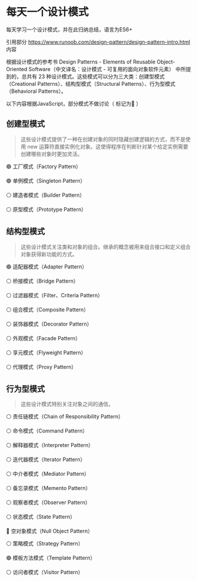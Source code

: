 # 每天一个设计模式

每天学习一个设计模式，并在此归纳总结，语言为ES6+

引用部分 https://www.runoob.com/design-pattern/design-pattern-intro.html 内容

根据设计模式的参考书 Design Patterns - Elements of Reusable Object-Oriented Software（中文译名：设计模式 - 可复用的面向对象软件元素） 中所提到的，总共有 23 种设计模式。这些模式可以分为三大类：创建型模式（Creational Patterns）、结构型模式（Structural Patterns）、行为型模式（Behavioral Patterns）。

以下内容根据JavaScript，部分模式不做讨论（ 标记为🚫 ）

## 创建型模式
> 这些设计模式提供了一种在创建对象的同时隐藏创建逻辑的方式，而不是使用 new 运算符直接实例化对象。这使得程序在判断针对某个给定实例需要创建哪些对象时更加灵活。

🟢  工厂模式（Factory Pattern）

🟢  单例模式（Singleton Pattern）

⚪️  建造者模式（Builder Pattern）

⚪️  原型模式（Prototype Pattern）

## 	结构型模式
> 这些设计模式关注类和对象的组合。继承的概念被用来组合接口和定义组合对象获得新功能的方式。

🟢  适配器模式（Adapter Pattern）

⚪️  桥接模式（Bridge Pattern）

⚪️  过滤器模式（Filter、Criteria Pattern）

⚪️  组合模式（Composite Pattern）

⚪️  装饰器模式（Decorator Pattern）

⚪️  外观模式（Facade Pattern）

⚪️  享元模式（Flyweight Pattern）

⚪️  代理模式（Proxy Pattern）

## 行为型模式
> 这些设计模式特别关注对象之间的通信。

⚪️  责任链模式（Chain of Responsibility Pattern）

⚪️  命令模式（Command Pattern）

⚪️  解释器模式（Interpreter Pattern）

⚪️  迭代器模式（Iterator Pattern）

⚪️  中介者模式（Mediator Pattern）

⚪️  备忘录模式（Memento Pattern）

⚪️  观察者模式（Observer Pattern）

⚪️  状态模式（State Pattern）

🚫  空对象模式（Null Object Pattern）

⚪️  策略模式（Strategy Pattern）

🟢  模板方法模式（Template Pattern）

⚪️  访问者模式（Visitor Pattern）


